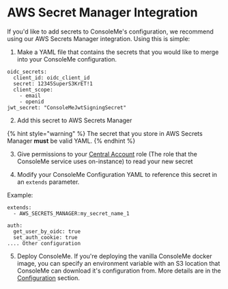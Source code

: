 # AWS Secret Manager Integration

If you'd like to add secrets to ConsoleMe's configuration, we recommend using our AWS Secrets Manager integration. Using this is simple:

1. Make a YAML file that contains the secrets that you would like to merge into your ConsoleMe configuration. 

```text
oidc_secrets:
  client_id: oidc_client_id
  secret: 12345SuperS3KrET!1
  client_scope:
    - email
    - openid
jwt_secret: "ConsoleMeJwtSigningSecret"
```

2. Add this secret to AWS Secrets Manager

{% hint style="warning" %}
The secret that you store in AWS Secrets Manager **must** be valid YAML.
{% endhint %}

3. Give permissions to your [Central Account](../prerequisites/required-iam-permissions/central-account-consolemeinstanceprofile.md) role \(The role that the ConsoleMe service uses on-instance\) to read your new secret

4. Modify your ConsoleMe Configuration YAML to reference this secret in an `extends` parameter. 

Example:

```text
extends: 
  - AWS_SECRETS_MANAGER:my_secret_name_1
  
auth:
  get_user_by_oidc: true
  set_auth_cookie: true
.... Other configuration
```

5. Deploy ConsoleMe. If you're deploying the vanilla ConsoleMe docker image, you can specify an environment variable with an S3 location that ConsoleMe can download it's configuration from. More details are in the [Configuration](./) section.




